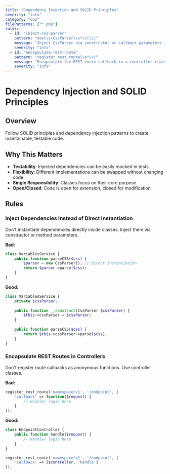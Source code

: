 ```yaml
---
title: "Dependency Injection and SOLID Principles"
severity: "info"
category: "oop"
filePatterns: ["*.php"]
rules:
  - id: "inject-css-parser"
    pattern: "new\\s+CssParser\\s*\\(\\)"
    message: "Inject CssParser via constructor or callback parameters instead of instantiating directly to adhere to DI and ease testing."
    severity: "info"
  - id: "encapsulate-rest-route"
    pattern: "register_rest_route\\s*\\("
    message: "Encapsulate the REST route callback in a controller class and register via a bootstrap/service to improve OOP structure and testability."
    severity: "info"
---
```


# Dependency Injection and SOLID Principles

## Overview
Follow SOLID principles and dependency injection patterns to create maintainable, testable code.

## Why This Matters
- **Testability**: Injected dependencies can be easily mocked in tests
- **Flexibility**: Different implementations can be swapped without changing code
- **Single Responsibility**: Classes focus on their core purpose
- **Open/Closed**: Code is open for extension, closed for modification

## Rules

### Inject Dependencies Instead of Direct Instantiation
Don't instantiate dependencies directly inside classes. Inject them via constructor or method parameters.

**Bad:**
```php
class VariablesService {
    public function parseCSS($css) {
        $parser = new CssParser(); // Direct instantiation
        return $parser->parse($css);
    }
}
```

**Good:**
```php
class VariablesService {
    private $cssParser;
    
    public function __construct(CssParser $cssParser) {
        $this->cssParser = $cssParser;
    }
    
    public function parseCSS($css) {
        return $this->cssParser->parse($css);
    }
}
```

### Encapsulate REST Routes in Controllers
Don't register route callbacks as anonymous functions. Use controller classes.

**Bad:**
```php
register_rest_route('namespace/v1', '/endpoint', [
    'callback' => function($request) {
        // Handler logic here
    }
]);
```

**Good:**
```php
class EndpointController {
    public function handle($request) {
        // Handler logic here
    }
}

register_rest_route('namespace/v1', '/endpoint', [
    'callback' => [$controller, 'handle']
]);
```
